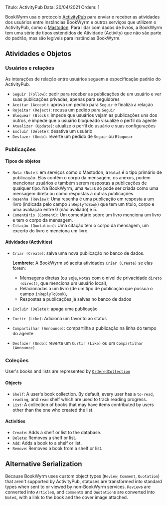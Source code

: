 Título: ActivityPub Data: 20/04/2021 Ordem: 1

BookWyrm usa o protocolo [ActivityPub](http://activitypub.rocks/) para enviar e receber as atividades dos usuários entre instâncias BookWyrm e outros serviços que utilizem o ActivityPub, como o [Mastodon](https://joinmastodon.org/). Para lidar com dados de livros, a BookWyrm tem uma série de tipos estendidos de Atividade (Activity) que não são parte do padrão, mas são legíveis para instâncias BookWyrm.

## Atividades e Objetos

### Usuários e relações
As interações de relação entre usuários seguem a especificação padrão do ActivityPub.

- `Seguir (Follow)`: pedir para receber as publicações de um usuário e ver suas publicações privadas, apenas para seguidores
- `Aceitar (Accept)`: aprova um pedido para `Seguir` e finaliza a relação
- `Rejeitar (Reject)`: recusa um pedido para `Seguir`
- `Bloquear (Block)`: impede que usuários vejam as publicações uns dos outros, e impede que o usuário bloqueado visualize o perfil do agente
- `Atualizar (Update)`: atualize o perfil do usuário e suas configurações
- `Excluir (Delete)`: desativa um usuário
- `Desfazer (Undo)`: reverte um pedido de `Seguir` ou `Bloquear`

### Publicações
#### Tipos de objetos

- `Nota (Note)`: em serviços como o Mastodon, a `Nota`s é o tipo primário de publicação. Elas contêm o corpo da mensagem, os anexos, podem mencionar usuários e também serem respostas a publicações de qualquer tipo. Na BookWyrm, uma `Nota`s só pode ser criada como uma mensagem direta ou como respostas a outras publicações.
- `Resenha (Review)`: Uma resenha é uma publicação em resposta a um livro (indicada pelo campo `inReplyToBook`) que tem um título, corpo e uma avaliação entre 0 (não avaliado) e 5.
- `Comentário (Comment)`: Um comentário sobre um livro menciona um livro e tem o corpo da mensagem.
- `Citação (Quotation)`: Uma citação tem o corpo da mensagem, um excerto do livro e menciona um livro.


#### Atividades (Activities)

- `Criar (Create)`: salva uma nova publicação no banco de dados.

   **Lembrete**: A BookWyrm só aceita atividades `Criar (Create)` se elas forem:

   - Mensagens diretas (ou seja, `Nota`s com o nível de privacidade `direto (direct)`, que menciona um usuário local),
   - Relacionadas a um livro (de um tipo de publicação que possua o campo `inReplyToBook`),
   - Respostas a publicações já salvas no banco de dados
- `Excluir (Delete)`: apaga uma publicação
- `Curtir (Like)`: Adiciona um favorito ao status
- `Compartilhar (Announce)`: compartilha a publicação na linha do tempo do agente
- `Desfazer (Undo)`: reverte um `Curtir (Like)` ou um `Compartilhar (Announce)`

### Coleções
User's books and lists are represented by [`OrderedCollection`](https://www.w3.org/TR/activitystreams-vocabulary/#dfn-orderedcollection)

#### Objects

- `Shelf`: A user's book collection. By default, every user has a `to-read`, `reading`, and `read` shelf which are used to track reading progress.
- `List`: A collection of books that may have items contributed by users other than the one who created the list.

#### Activities

- `Create`: Adds a shelf or list to the database.
- `Delete`: Removes a shelf or list.
- `Add`: Adds a book to a shelf or list.
- `Remove`: Removes a book from a shelf or list.


## Alternative Serialization
Because BookWyrm uses custom object types (`Review`, `Comment`, `Quotation`) that aren't supported by ActivityPub, statuses are transformed into standard types when sent to or viewed by non-BookWyrm services. `Review`s are converted into `Article`s, and `Comment`s and `Quotation`s are converted into `Note`s, with a link to the book and the cover image attached.
